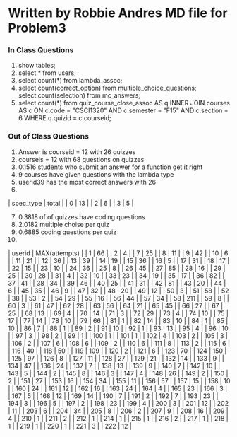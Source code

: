 # Written by Robbie Andres MD file for Problem3

### In Class Questions

1. show tables;
2. select * from users;
3. select count(*) from lambda_assoc;
4. select count(correct_option) from multiple_choice_questions;    
   select count(selection) from mc_answers;
5. select count(*) from quiz_course_close_assoc AS q INNER JOIN courses AS c ON c.code = "CSCI1320" AND c.semester = "F15" AND c.section = 6 WHERE q.quizid = c.courseid;

### Out of Class Questions

1. Answer is courseid = 12 with 26 quizzes
2. courseis = 12 with 68 questions on quizzes
3. 0.1516 students who submit an answer for a function get it right
4. 9 courses have given questions with the lambda type
5. userid39 has the most correct answers with 26
6. 
| spec_type | total |
|         0 |    13 |
|         2 |     6 |
|         3 |     5 |

7. 0.3818 of of quizzes have coding questions
8. 2.0182 multiple choise per quiz
9. 0.6885 coding questions per quiz
10. 
| userid | MAX(attempts) |
|      1 |            66 |
|      2 |             4 |
|      7 |            25 |
|      8 |            11 |
|      9 |            42 |
|     10 |             6 |
|     11 |            21 |
|     12 |            36 |
|     13 |            39 |
|     14 |            19 |
|     15 |            36 |
|     16 |             5 |
|     17 |            31 |
|     18 |            17 |
|     22 |            15 |
|     23 |            10 |
|     24 |            36 |
|     25 |             8 |
|     26 |            45 |
|     27 |            85 |
|     28 |            16 |
|     29 |            25 |
|     30 |            28 |
|     31 |             4 |
|     32 |            10 |
|     33 |            23 |
|     34 |            19 |
|     35 |            17 |
|     36 |            82 |
|     37 |            41 |
|     38 |            34 |
|     39 |            46 |
|     40 |            25 |
|     41 |            31 |
|     42 |            81 |
|     43 |            20 |
|     44 |             6 |
|     45 |            35 |
|     46 |             9 |
|     47 |            32 |
|     48 |            20 |
|     49 |            12 |
|     50 |             3 |
|     51 |            58 |
|     52 |            38 |
|     53 |             2 |
|     54 |            29 |
|     55 |            16 |
|     56 |            44 |
|     57 |            34 |
|     58 |           211 |
|     59 |             8 |
|     60 |             3 |
|     61 |            47 |
|     62 |            28 |
|     63 |            56 |
|     64 |            21 |
|     65 |            45 |
|     66 |            27 |
|     67 |            25 |
|     68 |            13 |
|     69 |             4 |
|     70 |            14 |
|     71 |             3 |
|     72 |            29 |
|     73 |             4 |
|     74 |            10 |
|     75 |            17 |
|     77 |            14 |
|     78 |            10 |
|     79 |            66 |
|     81 |             1 |
|     82 |            14 |
|     83 |            10 |
|     84 |             1 |
|     85 |            10 |
|     86 |             7 |
|     88 |             1 |
|     89 |             2 |
|     91 |            10 |
|     92 |             1 |
|     93 |            13 |
|     95 |             4 |
|     96 |            10 |
|     97 |             3 |
|     98 |             2 |
|     99 |             1 |
|    100 |             1 |
|    101 |             1 |
|    102 |             4 |
|    103 |             2 |
|    105 |             3 |
|    106 |             2 |
|    107 |             6 |
|    108 |             6 |
|    109 |             2 |
|    110 |             6 |
|    111 |             8 |
|    113 |             2 |
|    115 |             6 |
|    116 |            40 |
|    118 |            50 |
|    119 |           109 |
|    120 |             2 |
|    121 |             6 |
|    123 |            70 |
|    124 |           150 |
|    125 |            97 |
|    126 |             8 |
|    127 |            11 |
|    128 |            27 |
|    129 |            21 |
|    132 |            14 |
|    133 |             9 |
|    134 |            47 |
|    136 |            24 |
|    137 |             7 |
|    138 |            13 |
|    139 |             9 |
|    140 |             7 |
|    142 |            10 |
|    143 |             5 |
|    144 |             2 |
|    145 |             8 |
|    146 |             3 |
|    147 |             4 |
|    148 |            26 |
|    149 |             2 |
|    150 |             2 |
|    151 |            27 |
|    153 |            16 |
|    154 |            34 |
|    155 |            11 |
|    156 |            57 |
|    157 |            15 |
|    158 |            10 |
|    160 |            24 |
|    161 |            12 |
|    162 |            16 |
|    163 |            24 |
|    164 |             4 |
|    165 |            23 |
|    166 |             3 |
|    167 |             5 |
|    168 |            12 |
|    169 |            14 |
|    190 |             7 |
|    191 |             2 |
|    192 |             7 |
|    193 |            23 |
|    194 |             3 |
|    196 |             5 |
|    197 |             2 |
|    198 |            23 |
|    199 |             4 |
|    200 |             3 |
|    201 |            12 |
|    202 |            11 |
|    203 |             6 |
|    204 |            34 |
|    205 |             8 |
|    206 |             2 |
|    207 |             9 |
|    208 |            16 |
|    209 |             4 |
|    210 |             1 |
|    211 |             2 |
|    212 |             1 |
|    214 |             1 |
|    215 |             1 |
|    216 |             2 |
|    217 |             1 |
|    218 |             1 |
|    219 |             1 |
|    220 |             1 |
|    221 |             3 |
|    222 |            12 |

